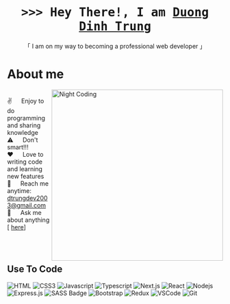
<!-- Intro  -->
<h1 align="center">
        <samp>&gt;&gt;&gt; Hey There!, I am
                <b><a href='https://github.com/dtrungdev'>Duong Dinh Trung</a></b>
        </samp>
</h1>


<p align="center"> 
    「 I am on my way to becoming a professional web developer 」
</p>

<!-- About Section -->
 
 # About me
 
<p>
<img alt="Night Coding" src="https://media0.giphy.com/media/Ll22OhMLAlVDb8UQWe/giphy.gif" align="right" height='400px' width='auto'/>

  <br/>
 ✌️ &emsp; Enjoy to do programming and sharing knowledge <br/>
 ⚠️ &emsp; Don't smart!!! <br/>
 ❤️ &emsp; Love to writing code and learning new features<br/>
 📧 &emsp; Reach me anytime: <ins>dtrungdev2003@gmail.com</ins> <br/>
 💬 &emsp; Ask me about anything [ <a href='https://github.com/dtrungdev/dtrungdev/issues'>here<a>]

</p>

<br/>
<br/>



## Use To Code

![HTML](https://img.shields.io/badge/HTML5-E34F26?style=for-the-badge&logo=html5&logoColor=white)
![CSS3](https://img.shields.io/badge/CSS3-1572B6?style=for-the-badge&logo=css3&logoColor=white)
![Javascript](https://img.shields.io/badge/Javascript-F0DB4F?style=for-the-badge&labelColor=black&logo=javascript&logoColor=F0DB4F)
![Typescript](https://img.shields.io/badge/Typescript-007acc?style=for-the-badge&labelColor=black&logo=typescript&logoColor=007acc)
![Next.js](https://img.shields.io/badge/next.js-000000?style=for-the-badge&logo=nextdotjs&logoColor=white)
![React](https://img.shields.io/badge/-React-61DBFB?style=for-the-badge&labelColor=black&logo=react&logoColor=61DBFB)
![Nodejs](https://img.shields.io/badge/Nodejs-3C873A?style=for-the-badge&labelColor=black&logo=node.js&logoColor=3C873A)
![Express.js](https://img.shields.io/badge/Express.js-000000?style=for-the-badge&logo=express&logoColor=white)
![SASS Badge](https://img.shields.io/badge/Sass-CC6699?style=for-the-badge&logo=sass&logoColor=white)
![Bootstrap](https://img.shields.io/badge/Bootstrap-563D7C?style=for-the-badge&logo=bootstrap&logoColor=white)
![Redux](https://img.shields.io/badge/Redux-593D88?style=for-the-badge&logo=redux&logoColor=white)
![VSCode](https://img.shields.io/badge/Visual_Studio-0078d7?style=for-the-badge&logo=visual%20studio&logoColor=white)
![Git](https://img.shields.io/badge/Git-F05032?style=for-the-badge&logo=git&logoColor=white)

<br/>



